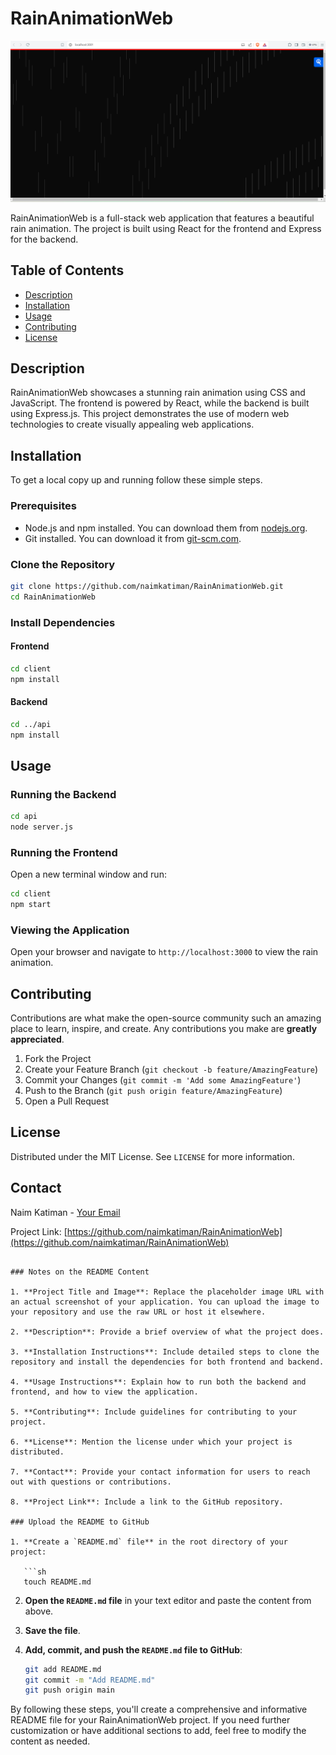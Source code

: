 # RainAnimationWeb

![Rain Animation](./Rain%20Screenshot.png)

RainAnimationWeb is a full-stack web application that features a beautiful rain animation. The project is built using React for the frontend and Express for the backend.

## Table of Contents

- [Description](#description)
- [Installation](#installation)
- [Usage](#usage)
- [Contributing](#contributing)
- [License](#license)

## Description

RainAnimationWeb showcases a stunning rain animation using CSS and JavaScript. The frontend is powered by React, while the backend is built using Express.js. This project demonstrates the use of modern web technologies to create visually appealing web applications.

## Installation

To get a local copy up and running follow these simple steps.

### Prerequisites

- Node.js and npm installed. You can download them from [nodejs.org](https://nodejs.org/).
- Git installed. You can download it from [git-scm.com](https://git-scm.com/).

### Clone the Repository

```sh
git clone https://github.com/naimkatiman/RainAnimationWeb.git
cd RainAnimationWeb
```

### Install Dependencies

#### Frontend

```sh
cd client
npm install
```

#### Backend

```sh
cd ../api
npm install
```

## Usage

### Running the Backend

```sh
cd api
node server.js
```

### Running the Frontend

Open a new terminal window and run:

```sh
cd client
npm start
```

### Viewing the Application

Open your browser and navigate to `http://localhost:3000` to view the rain animation.

## Contributing

Contributions are what make the open-source community such an amazing place to learn, inspire, and create. Any contributions you make are **greatly appreciated**.

1. Fork the Project
2. Create your Feature Branch (`git checkout -b feature/AmazingFeature`)
3. Commit your Changes (`git commit -m 'Add some AmazingFeature'`)
4. Push to the Branch (`git push origin feature/AmazingFeature`)
5. Open a Pull Request

## License

Distributed under the MIT License. See `LICENSE` for more information.

## Contact

Naim Katiman - [Your Email](mailto:naimkatiman@tibyan.ai)

Project Link: [https://github.com/naimkatiman/RainAnimationWeb](https://github.com/naimkatiman/RainAnimationWeb)
```

### Notes on the README Content

1. **Project Title and Image**: Replace the placeholder image URL with an actual screenshot of your application. You can upload the image to your repository and use the raw URL or host it elsewhere.

2. **Description**: Provide a brief overview of what the project does.

3. **Installation Instructions**: Include detailed steps to clone the repository and install the dependencies for both frontend and backend.

4. **Usage Instructions**: Explain how to run both the backend and frontend, and how to view the application.

5. **Contributing**: Include guidelines for contributing to your project.

6. **License**: Mention the license under which your project is distributed.

7. **Contact**: Provide your contact information for users to reach out with questions or contributions.

8. **Project Link**: Include a link to the GitHub repository.

### Upload the README to GitHub

1. **Create a `README.md` file** in the root directory of your project:

   ```sh
   touch README.md
   ```

2. **Open the `README.md` file** in your text editor and paste the content from above.

3. **Save the file**.

4. **Add, commit, and push the `README.md` file to GitHub**:

   ```sh
   git add README.md
   git commit -m "Add README.md"
   git push origin main
   ```

By following these steps, you'll create a comprehensive and informative README file for your RainAnimationWeb project. If you need further customization or have additional sections to add, feel free to modify the content as needed.
